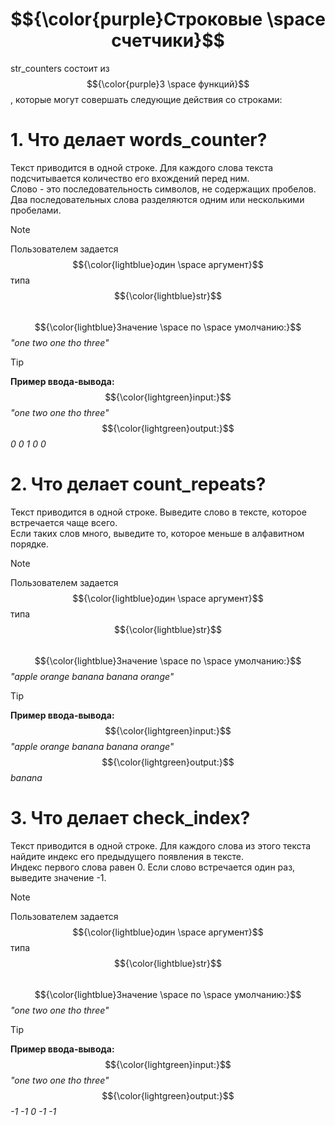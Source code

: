 # $${\color{purple}Строковые \space счетчики}$$
str_counters состоит из $${\color{purple}3 \space функций}$$, которые могут совершать следующие действия со строками:

#  1. **Что делает words_counter?**        
   Текст приводится в одной строке. Для каждого слова текста подсчитывается количество его вхождений перед ним.        
   Слово - это последовательность символов, не содержащих пробелов. Два последовательных слова разделяются одним или несколькими пробелами.        

> [!NOTE]
> Пользователем задается $${\color{lightblue}один \space аргумент}$$ типа $${\color{lightblue}str}$$    
> $${\color{lightblue}Значение \space по \space умолчанию:}$$ _"one two one tho three"_        

> [!TIP]  
> **Пример ввода-вывода:**       
> $${\color{lightgreen}input:}$$ _"one two one tho three"_       
> $${\color{lightgreen}output:}$$ _0 0 1 0 0_
	
	
# 2. **Что делает count_repeats?**        
   Текст приводится в одной строке. Выведите слово в тексте, которое встречается чаще всего.	
   Если таких слов много, выведите то, которое меньше в алфавитном порядке.	
   
> [!NOTE]
> Пользователем задается $${\color{lightblue}один \space аргумент}$$ типа $${\color{lightblue}str}$$    
> $${\color{lightblue}Значение \space по \space умолчанию:}$$ _"apple orange banana banana orange"_

> [!TIP]      
> **Пример ввода-вывода:**        
> $${\color{lightgreen}input:}$$ _"apple orange banana banana orange"_       
> $${\color{lightgreen}output:}$$ _banana_

   
# 3. **Что делает check_index?**        
   Текст приводится в одной строке. Для каждого слова из этого текста найдите индекс его предыдущего появления в тексте.        
   Индекс первого слова равен 0. Если слово встречается один раз, выведите значение -1.        

> [!NOTE]
> Пользователем задается $${\color{lightblue}один \space аргумент}$$ типа $${\color{lightblue}str}$$    
> $${\color{lightblue}Значение \space по \space умолчанию:}$$ _"one two one tho three"_        

> [!TIP]
> **Пример ввода-вывода:**        
> $${\color{lightgreen}input:}$$ _"one two one tho three"_       
> $${\color{lightgreen}output:}$$ _-1 -1 0 -1 -1_
